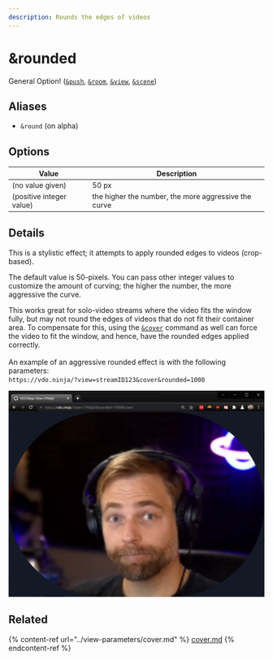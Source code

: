 ```yaml
---
description: Rounds the edges of videos
---
```


# \&rounded

General Option! ([`&push`](../../source-settings/push.md), [`&room`](../../general-settings/room.md), [`&view`](../view-parameters/view.md), [`&scene`](../view-parameters/scene.md))

## Aliases

* `&round` (on alpha)

## Options

| Value                    | Description                                          |
| ------------------------ | ---------------------------------------------------- |
| (no value given)         | 50 px                                                |
| (positive integer value) | the higher the number, the more aggressive the curve |

## Details

This is a stylistic effect; it attempts to apply rounded edges to videos (crop-based).

The default value is 50-pixels. You can pass other integer values to customize the amount of curving; the higher the number, the more aggressive the curve.

This works great for solo-video streams where the video fits the window fully, but may not round the edges of videos that do not fit their container area. To compensate for this, using the [`&cover`](../view-parameters/cover.md) command as well can force the video to fit the window, and hence, have the rounded edges applied correctly.\
\
An example of an aggressive rounded effect is with the following parameters: \
`https://vdo.ninja/?view=streamID123&cover&rounded=1000`

![](<../../.gitbook/assets/image (79).png>)

## Related

{% content-ref url="../view-parameters/cover.md" %}
[cover.md](../view-parameters/cover.md)
{% endcontent-ref %}
